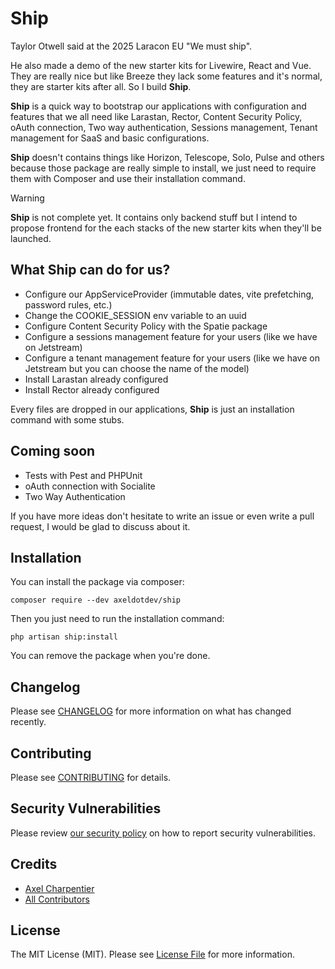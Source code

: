 # Ship

Taylor Otwell said at the 2025 Laracon EU "We must ship".

He also made a demo of the new starter kits for Livewire, React and Vue. They are really nice but like Breeze they lack some features and it's normal, they are starter kits after all. So I build **Ship**.

**Ship** is a quick way to bootstrap our applications with configuration and features that we all need like Larastan, Rector, Content Security Policy, oAuth connection, Two way authentication, Sessions management, Tenant management for SaaS and basic configurations.

**Ship** doesn't contains things like Horizon, Telescope, Solo, Pulse and others because those package are really simple to install, we just need to require them with Composer and use their installation command.

> [!WARNING]
> **Ship** is not complete yet. It contains only backend stuff but I intend to propose frontend for the each stacks of the new starter kits when they'll be launched.

## What Ship can do for us?

- Configure our AppServiceProvider (immutable dates, vite prefetching, password rules, etc.)
- Change the COOKIE_SESSION env variable to an uuid
- Configure Content Security Policy with the Spatie package
- Configure a sessions management feature for your users (like we have on Jetstream)
- Configure a tenant management feature for your users (like we have on Jetstream but you can choose the name of the model)
- Install Larastan already configured
- Install Rector already configured

Every files are dropped in our applications, **Ship** is just an installation command with some stubs.

## Coming soon

- Tests with Pest and PHPUnit
- oAuth connection with Socialite
- Two Way Authentication

If you have more ideas don't hesitate to write an issue or even write a pull request, I would be glad to discuss about it.

## Installation

You can install the package via composer:

```
composer require --dev axeldotdev/ship
```

Then you just need to run the installation command:

```
php artisan ship:install
```

You can remove the package when you're done.

## Changelog

Please see [CHANGELOG](CHANGELOG.md) for more information on what has changed recently.

## Contributing

Please see [CONTRIBUTING](CONTRIBUTING.md) for details.

## Security Vulnerabilities

Please review [our security policy](../../security/policy) on how to report security vulnerabilities.

## Credits

- [Axel Charpentier](https://github.com/axeldotdev)
- [All Contributors](../../contributors)

## License

The MIT License (MIT). Please see [License File](LICENSE.md) for more information.
